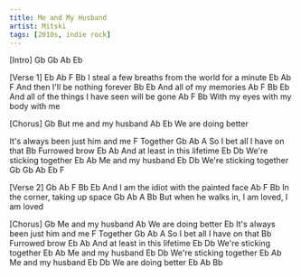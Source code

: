 ```yaml
---
title: Me and My Husband
artist: Mitski
tags: [2010s, indie rock]
---
```


[Intro]
Gb     Gb Ab   Eb

[Verse 1]
    Eb        Ab               F           Bb
I steal a few breaths from the world for a minute
    Eb           Ab      F
And then I'll be nothing forever
    Bb        Eb
And all of my memories
    Ab         F             Bb           Eb
And all of the things I have seen will be gone
        Ab           F         Bb
With my eyes with my body with me


[Chorus]
    Gb
But me and my husband
             Ab     Eb
We are doing better

It's always been just him and me
F
Together
     Gb        Ab           A
So I bet all I have on that
         Bb
Furrowed brow
       Eb            Ab
And at least in this lifetime
Eb             Db
We're sticking together
Eb        Ab
Me and my husband
Eb             Db
We're sticking together
Gb      Gb Ab   Eb  F

[Verse 2]
    Gb       Ab    F        Bb      Eb
And I am the idiot with the painted face
       Ab      F         Bb
In the corner, taking up space
    Gb            Ab       A           Bb
But when he walks in, I am loved, I am loved


[Chorus]
Gb
Me and my husband
             Ab
We are doing better
Eb
It's always been just him and me
F
Together
   Gb          Ab          A
So I bet all I have on that
         Bb
Furrowed brow
       Eb            Ab
And at least in this lifetime
Eb            Db
We're sticking together
Eb           Ab
Me and my husband
Eb               Db
We're sticking together
Eb          Ab
Me and my husband
Eb            Db
We are doing better
Eb       Ab       Bb